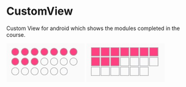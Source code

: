 # CustomView
Custom View for android which shows the modules completed in the course.

<img src="https://github.com/abhishekhugetech/CustomView/raw/master/app/src/main/res/drawable/custom_view_circle.jpg" > 
<img src="https://github.com/abhishekhugetech/CustomView/raw/master/app/src/main/res/drawable/custom_view_square.jpg" >
